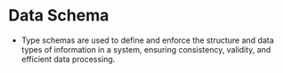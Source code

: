 # Data Schema

- Type schemas are used to define and enforce the structure and data types of information in a system, ensuring consistency, validity, and efficient data processing.
